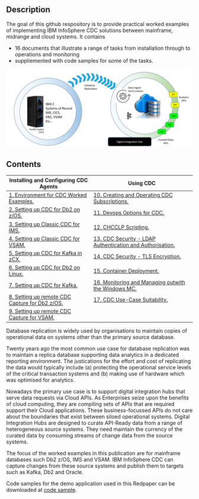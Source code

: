 ## Description

The goal of this github respository is to provide practical worked examples of implementing IBM InfoSphere CDC solutions between mainframe, midrange and cloud systems. 
It contains  

* 16 documents that illustrate a range of tasks from installation through to operations and monitoring
* suppliemented with code samples for some of the  tasks.

![ZDIM](images/cdc/zdim.png)

## Contents

| Installing and Configuring CDC Agents | Using CDC |
| --- | --- |
| [1. Environment for CDC Worked Examples.](C001_environment.md) | [10. Creating and Operating CDC Subscriptions.](C010_administration.md) |
| [2. Setting up CDC for Db2 on z/OS.](C002_cdcdb2zos.md) | [11. Devops Options for CDC.](C011_devops.md) | 
| [3. Setting up Classic CDC for IMS.](C003_cdcims.md) | [12. CHCCLP Scripting.](C012_chcclp.md) |
| [4. Setting up Classic CDC for VSAM.](C004_cdcvsam.md) | [13. CDC Security - LDAP Authentication and Authorisation.](C013_LDAP.md) |
| [5. Setting up CDC for Kafka in zCX.](C005_zcx.md) | [14. CDC Security - TLS Encryption.](C014_TLS.md) |
| [6. Setting up CDC for Db2 on Linux.](C006_db2linux.md) | [15. Container Deployment.](C015_containers.md) |
| [7. Setting up CDC for Kafka.](C007_kafka.md) | [16. Monitoring and Managing outwith the Windows MC.](C016_dashboard.md)  |
| [8. Setting up remote CDC Capture for Db2 z/OS.](C008_rdb2zos.md) | [17. CDC Use-Case Suitability.](C017_use_cases.md)  |
| [9. Setting up remote CDC Capture for VSAM.](C009_rvsam.md) |     |    


Database replication is widely used by organisations to maintain copies of operational data on systems other than the primary source database. 

Twenty years ago the most common use case for database replication was to maintain a replica database supporting data analytics in a dedicated reporting environment. 
The justications for the effort and cost of replicating the data would typically include (a) protecting the operational service levels of the critical transaction systems and 
(b) making use of hardware which was optimised for analytics.

Nowadays the primary use case is to support digital integration hubs that serve data requests via Cloud APIs. As Enterprises seize upon the benefits of cloud computing, they 
are compiling sets of APIs that are required support their Cloud applications. These business-focussed APIs do not care about the boundaries that exist between siloed 
operational systems. Digital Integration Hubs are designed to curate API-Ready data from a range of heterogeneous source systems. They need maintain the 
currency of the curated data by consuming streams of change data from the source systems.

The focus of the worked examples in this publication are for mainframe databases such Db2 z/OS, IMS and VSAM. IBM InfoSphere CDC can capture changes from these source systems 
and publish them to targets such as Kafka, Db2 and Oracle.

Code samples for the demo application used in this Redpaper can be downloaded at [code sample](https://github.com/zeditor01/cdc_examples/tree/main/code%20sample).


